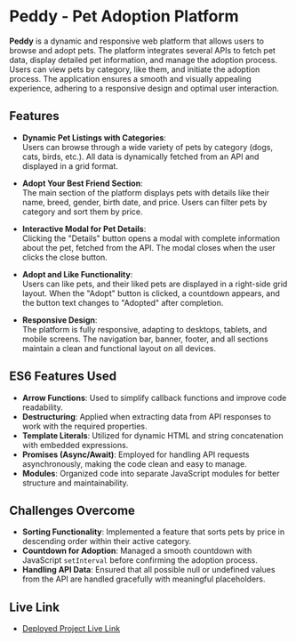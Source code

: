 # Peddy - Pet Adoption Platform

**Peddy** is a dynamic and responsive web platform that allows users to browse and adopt pets. The platform integrates several APIs to fetch pet data, display detailed pet information, and manage the adoption process. Users can view pets by category, like them, and initiate the adoption process. The application ensures a smooth and visually appealing experience, adhering to a responsive design and optimal user interaction.

## Features

- **Dynamic Pet Listings with Categories**:  
  Users can browse through a wide variety of pets by category (dogs, cats, birds, etc.). All data is dynamically fetched from an API and displayed in a grid format.

- **Adopt Your Best Friend Section**:  
  The main section of the platform displays pets with details like their name, breed, gender, birth date, and price. Users can filter pets by category and sort them by price.

- **Interactive Modal for Pet Details**:  
  Clicking the "Details" button opens a modal with complete information about the pet, fetched from the API. The modal closes when the user clicks the close button.

- **Adopt and Like Functionality**:  
  Users can like pets, and their liked pets are displayed in a right-side grid layout. When the "Adopt" button is clicked, a countdown appears, and the button text changes to "Adopted" after completion.

- **Responsive Design**:  
  The platform is fully responsive, adapting to desktops, tablets, and mobile screens. The navigation bar, banner, footer, and all sections maintain a clean and functional layout on all devices.

## ES6 Features Used

- **Arrow Functions**: Used to simplify callback functions and improve code readability.
- **Destructuring**: Applied when extracting data from API responses to work with the required properties.
- **Template Literals**: Utilized for dynamic HTML and string concatenation with embedded expressions.
- **Promises (Async/Await)**: Employed for handling API requests asynchronously, making the code clean and easy to manage.
- **Modules**: Organized code into separate JavaScript modules for better structure and maintainability.

## Challenges Overcome

- **Sorting Functionality**: Implemented a feature that sorts pets by price in descending order within their active category.
- **Countdown for Adoption**: Managed a smooth countdown with JavaScript `setInterval` before confirming the adoption process.
- **Handling API Data**: Ensured that all possible null or undefined values from the API are handled gracefully with meaningful placeholders.

## Live Link

- [Deployed Project Live Link](#) 